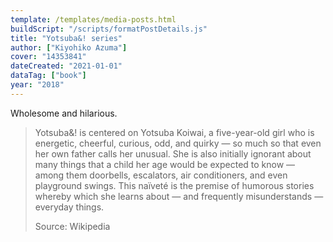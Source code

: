 ```yaml
---
template: /templates/media-posts.html
buildScript: "/scripts/formatPostDetails.js"
title: "Yotsuba&! series"
author: ["Kiyohiko Azuma"]
cover: "14353841"
dateCreated: "2021-01-01"
dataTag: ["book"]
year: "2018"
---
```


Wholesome and hilarious.

> Yotsuba&! is centered on Yotsuba Koiwai, a five-year-old girl who is energetic, cheerful, curious, odd, and quirky — so much so that even her own father calls her unusual. She is also initially ignorant about many things that a child her age would be expected to know — among them doorbells, escalators, air conditioners, and even playground swings. This naïveté is the premise of humorous stories whereby which she learns about — and frequently misunderstands — everyday things.
>
> Source: Wikipedia
